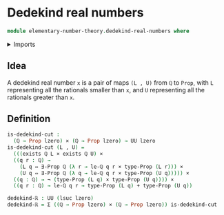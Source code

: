 # Dedekind real numbers

```agda
module elementary-number-theory.dedekind-real-numbers where
```

<details><summary>Imports</summary>

```agda
open import elementary-number-theory.inequality-rational-numbers
open import elementary-number-theory.rational-numbers

open import foundation.cartesian-product-types
open import foundation.coproduct-types
open import foundation.dependent-pair-types
open import foundation.existential-quantification
open import foundation.identity-types
open import foundation.logical-equivalences
open import foundation.negation
open import foundation.propositions
open import foundation.universe-levels
```

</details>

## Idea

A dedekind real number `x` is a pair of maps `(L , U)` from `ℚ` to `Prop`, with
`L` representing all the rationals smaller than `x`, and `U` representing all
the rationals greater than `x`.

## Definition

```agda
is-dedekind-cut :
  (ℚ → Prop lzero) × (ℚ → Prop lzero) → UU lzero
is-dedekind-cut (L , U) =
  (((exists ℚ L × exists ℚ U) ×
  ((q r : ℚ) →
    (L q ⇔ ∃-Prop ℚ (λ r → le-ℚ q r × type-Prop (L r))) ×
    (U q ⇔ ∃-Prop ℚ (λ q → le-ℚ q r × type-Prop (U q))))) ×
  ((q : ℚ) → ¬ (type-Prop (L q) × type-Prop (U q)))) ×
  ((q r : ℚ) → le-ℚ q r → type-Prop (L q) + type-Prop (U q))

dedekind-ℝ : UU (lsuc lzero)
dedekind-ℝ = Σ ((ℚ → Prop lzero) × (ℚ → Prop lzero)) is-dedekind-cut
```
